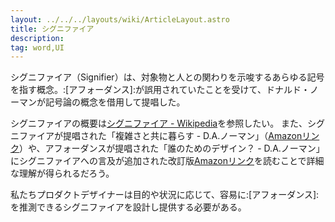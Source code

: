 ```yaml
---
layout: ../../../layouts/wiki/ArticleLayout.astro
title: シグニファイア
description:
tag: word,UI
---
```


シグニファイア（Signifier）は、対象物と人との関わりを示唆するあらゆる記号を指す概念。:[アフォーダンス]:が誤用されていたことを受けて、ドナルド・ノーマンが記号論の概念を借用して提唱した。

シグニファイアの概要は[シグニファイア - Wikipedia](https://ja.wikipedia.org/wiki/%E3%82%B7%E3%82%B0%E3%83%8B%E3%83%95%E3%82%A1%E3%82%A4%E3%82%A2)を参照したい。
また、シグニファイアが提唱された「複雑さと共に暮らす - D.A.ノーマン」（[Amazonリンク](https://www.amazon.co.jp/dp/4788512475)）や、アフォーダンスが提唱された「誰のためのデザイン？ - D.A.ノーマン」にシグニファイアへの言及が追加された改訂版[Amazonリンク](https://www.amazon.co.jp/dp/4788514346)を読むことで詳細な理解が得られるだろう。

私たちプロダクトデザイナーは目的や状況に応じて、容易に:[アフォーダンス]:を推測できるシグニファイアを設計し提供する必要がある。